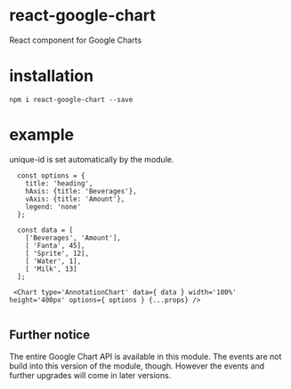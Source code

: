 # react-google-chart
React component for Google Charts


# installation
```
npm i react-google-chart --save
```

# example

unique-id is set automatically by the module.

```
  const options = {
    title: 'heading',
    hAxis: {title: 'Beverages'},
    vAxis: {title: 'Amount'},
    legend: 'none'
  };

  const data = [
    ['Beverages', 'Amount'],
    [ 'Fanta', 45],
    [ 'Sprite', 12],
    [ 'Water', 1],
    [ 'Milk', 13]
  ];

 <Chart type='AnnotationChart' data={ data } width='100%' height='400px' options={ options } {...props} />


```
## Further notice
The entire Google Chart API is available in this module. The events are not build into this version of the module, though. However the events and further upgrades will come in later versions. 
